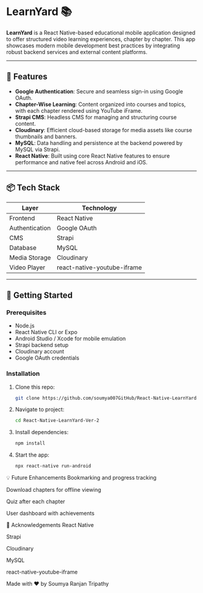 # LearnYard 📚

**LearnYard** is a React Native-based educational mobile application designed to offer structured video learning experiences, chapter by chapter. This app showcases modern mobile development best practices by integrating robust backend services and external content platforms.

---

## 🔑 Features

- **Google Authentication**: Secure and seamless sign-in using Google OAuth.
- **Chapter-Wise Learning**: Content organized into courses and topics, with each chapter rendered using YouTube iFrame.
- **Strapi CMS**: Headless CMS for managing and structuring course content.
- **Cloudinary**: Efficient cloud-based storage for media assets like course thumbnails and banners.
- **MySQL**: Data handling and persistence at the backend powered by MySQL via Strapi.
- **React Native**: Built using core React Native features to ensure performance and native feel across Android and iOS.

---

## 📦 Tech Stack

| Layer        | Technology                      |
|--------------|----------------------------------|
| Frontend     | React Native                    |
| Authentication | Google OAuth                  |
| CMS          | Strapi                         |
| Database     | MySQL                          |
| Media Storage| Cloudinary                     |
| Video Player | react-native-youtube-iframe     |

---

## 🚀 Getting Started

### Prerequisites

- Node.js
- React Native CLI or Expo
- Android Studio / Xcode for mobile emulation
- Strapi backend setup
- Cloudinary account
- Google OAuth credentials

### Installation

1. Clone this repo:
   ```bash
   git clone https://github.com/soumya007GitHub/React-Native-LearnYard-Ver-2.git

2. Navigate to project:
   ```bash
   cd React-Native-LearnYard-Ver-2

3. Install dependencies:
   ```bash
   npm install
   
4. Start the app:
   ```bash
   npx react-native run-android


💡 Future Enhancements
Bookmarking and progress tracking

Download chapters for offline viewing

Quiz after each chapter

User dashboard with achievements


🙌 Acknowledgements
React Native

Strapi

Cloudinary

MySQL

react-native-youtube-iframe

Made with ❤️ by Soumya Ranjan Tripathy